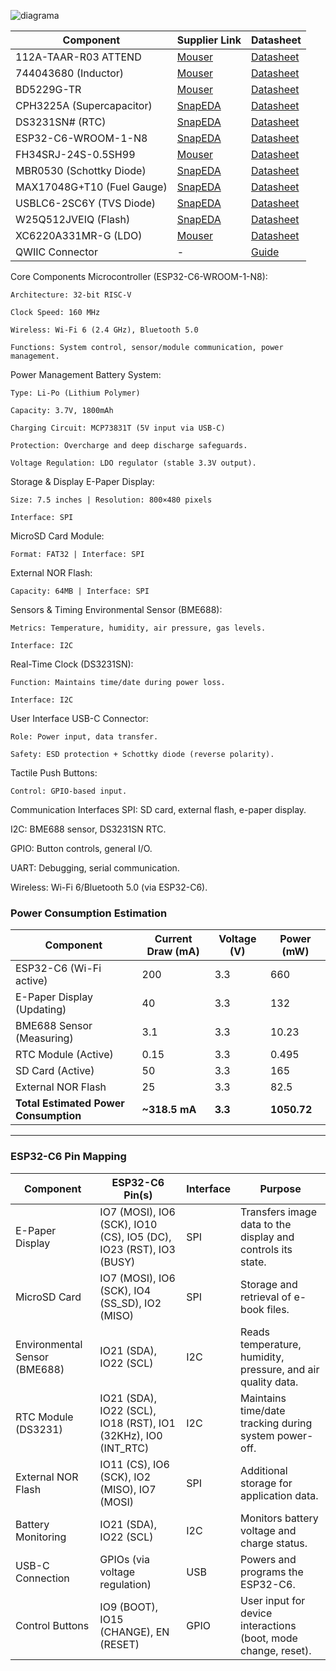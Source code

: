 ![diagrama](./Images/diagrama.svg)

| Component               | Supplier Link                                                                 | Datasheet                                                                 |
|-------------------------|-------------------------------------------------------------------------------|---------------------------------------------------------------------------|
| 112A-TAAR-R03 ATTEND    | [Mouser](https://www.mouser.co.uk/ProductDetail/ATTEND/112A-TAAR-R03)         | [Datasheet](https://www.snapeda.com/parts/112A-TAAR-R03/Attend/datasheet/)|
| 744043680 (Inductor)    | [Mouser](https://www.mouser.com/ProductDetail/Wurth-Elektronik/744043680)     | [Datasheet](https://www.we-online.com/components/products/datasheet/744043680.pdf) |
| BD5229G-TR              | [Mouser](https://www.mouser.co.uk/ProductDetail/ROHM-Semiconductor/BD5229G-TR)| [Datasheet](https://fscdn.rohm.com/en/products/databook/datasheet/ic/power/voltage_detector/bd52xxg-e.pdf) |
| CPH3225A (Supercapacitor)| [SnapEDA](https://www.snapeda.com/parts/CPH3225A/Seiko+Instruments/view-part/?ref=eda) | [Datasheet](https://www.snapeda.com/parts/CPH3225A/Seiko%20Instruments/datasheet/) |
| DS3231SN# (RTC)         | [SnapEDA](https://www.snapeda.com/parts/DS3231SN%23/Analog+Devices/view-part/?ref=eda) | [Datasheet](https://www.analog.com/media/en/technical-documentation/data-sheets/DS3231.pdf) |
| ESP32-C6-WROOM-1-N8     | [SnapEDA](https://www.snapeda.com/parts/ESP32-C6-WROOM-1-N8/Espressif+Systems/view-part/?ref=eda) | [Datasheet](https://www.espressif.com/sites/default/files/documentation/esp32-c6-wroom-1_datasheet_en.pdf) |
| FH34SRJ-24S-0.5SH99     | [Mouser](https://www.mouser.co.uk/ProductDetail/Hirose-Connector/FH34SRJ-24S-0.5SH99) | [Datasheet](https://www.hirose.com/product/document?clcode=CL0537-0513-9-10&productname=FH34SRJ-24S-0.5SH(99)&series=FH34&documenttype=Catalog&lang=en&documentid=D31688_en) |
| MBR0530 (Schottky Diode)| [SnapEDA](https://www.snapeda.com/parts/MBR0530/Onsemi/view-part/?ref=eda)                 | [Datasheet](https://www.onsemi.com/pdf/datasheet/mbr0530-d.pdf)           |
| MAX17048G+T10 (Fuel Gauge)| [SnapEDA](https://www.snapeda.com/parts/MAX17048G+T10/Analog+Devices/view-part/?ref=eda)| [Datasheet](https://www.analog.com/media/en/technical-documentation/data-sheets/MAX17048-MAX17049.pdf) |
| USBLC6-2SC6Y (TVS Diode)| [SnapEDA](https://www.snapeda.com/parts/USBLC6-2SC6Y/STMicroelectronics/view-part/?ref=eda)| [Datasheet](https://www.st.com/resource/en/datasheet/usblc6-2.pdf) |
| W25Q512JVEIQ (Flash)    | [SnapEDA](https://www.snapeda.com/parts/W25Q512JVEIQ/Winbond+Electronics/view-part/?ref=eda)| [Datasheet](https://www.winbond.com/resource-files/W25Q512JV%20SPI%20RevB%2006252019%20KMS.pdf) |
| XC6220A331MR-G (LDO)    | [Mouser](https://www.mouser.co.uk/ProductDetail/Torex-Semiconductor/XC6220A331MR-G)| [Datasheet](https://product.torexsemi.com/system/files/series/xc6220.pdf) |                                                                         |
| QWIIC Connector          | -                           | [Guide](https://learn.sparkfun.com/tutorials/qwiic-shield-for-arduino--photon-hookup-guide) |


Core Components
Microcontroller (ESP32-C6-WROOM-1-N8):

    Architecture: 32-bit RISC-V

    Clock Speed: 160 MHz

    Wireless: Wi-Fi 6 (2.4 GHz), Bluetooth 5.0

    Functions: System control, sensor/module communication, power management.


Power Management
Battery System:

    Type: Li-Po (Lithium Polymer)

    Capacity: 3.7V, 1800mAh

    Charging Circuit: MCP73831T (5V input via USB-C)

    Protection: Overcharge and deep discharge safeguards.

    Voltage Regulation: LDO regulator (stable 3.3V output).


Storage & Display
E-Paper Display:

    Size: 7.5 inches | Resolution: 800×480 pixels

    Interface: SPI

MicroSD Card Module:

    Format: FAT32 | Interface: SPI

External NOR Flash:

    Capacity: 64MB | Interface: SPI


Sensors & Timing
Environmental Sensor (BME688):

    Metrics: Temperature, humidity, air pressure, gas levels.

    Interface: I2C

Real-Time Clock (DS3231SN):

    Function: Maintains time/date during power loss.

    Interface: I2C


User Interface
USB-C Connector:

    Role: Power input, data transfer.

    Safety: ESD protection + Schottky diode (reverse polarity).

Tactile Push Buttons:

    Control: GPIO-based input.


Communication Interfaces
SPI: SD card, external flash, e-paper display.

I2C: BME688 sensor, DS3231SN RTC.

GPIO: Button controls, general I/O.

UART: Debugging, serial communication.

Wireless: Wi-Fi 6/Bluetooth 5.0 (via ESP32-C6).

### Power Consumption Estimation  
| Component                      | Current Draw (mA) | Voltage (V) | Power (mW) |  
|--------------------------------|-------------------|-------------|------------|  
| ESP32-C6 (Wi-Fi active)        | 200               | 3.3         | 660        |  
| E-Paper Display (Updating)     | 40                | 3.3         | 132        |  
| BME688 Sensor (Measuring)      | 3.1               | 3.3         | 10.23      |  
| RTC Module (Active)            | 0.15              | 3.3         | 0.495      |  
| SD Card (Active)               | 50                | 3.3         | 165        |  
| External NOR Flash             | 25                | 3.3         | 82.5       |  
| **Total Estimated Power Consumption** | **~318.5 mA**     | **3.3**     | **1050.72**|  

---

### ESP32-C6 Pin Mapping  
| Component                      | ESP32-C6 Pin(s)                                | Interface | Purpose                                                                 |  
|--------------------------------|------------------------------------------------|-----------|-------------------------------------------------------------------------|  
| E-Paper Display                | IO7 (MOSI), IO6 (SCK), IO10 (CS), IO5 (DC), IO23 (RST), IO3 (BUSY) | SPI       | Transfers image data to the display and controls its state.             |  
| MicroSD Card                   | IO7 (MOSI), IO6 (SCK), IO4 (SS_SD), IO2 (MISO) | SPI       | Storage and retrieval of e-book files.                                  |  
| Environmental Sensor (BME688)  | IO21 (SDA), IO22 (SCL)                         | I2C       | Reads temperature, humidity, pressure, and air quality data.            |  
| RTC Module (DS3231)            | IO21 (SDA), IO22 (SCL), IO18 (RST), IO1 (32KHz), IO0 (INT_RTC) | I2C       | Maintains time/date tracking during system power-off.                   |  
| External NOR Flash             | IO11 (CS), IO6 (SCK), IO2 (MISO), IO7 (MOSI)   | SPI       | Additional storage for application data.                                |  
| Battery Monitoring             | IO21 (SDA), IO22 (SCL)                         | I2C       | Monitors battery voltage and charge status.                             |  
| USB-C Connection               | GPIOs (via voltage regulation)                 | USB       | Powers and programs the ESP32-C6.                                       |  
| Control Buttons                | IO9 (BOOT), IO15 (CHANGE), EN (RESET)          | GPIO      | User input for device interactions (boot, mode change, reset).          |  

